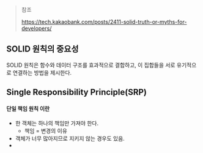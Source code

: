 > 참조
> 
> https://tech.kakaobank.com/posts/2411-solid-truth-or-myths-for-developers/

## SOLID 원칙의 중요성 

SOLID 원칙은 함수와 데이터 구조를 효과적으로 결합하고, 이 집합들을 서로 유기적으로 연결하는 방법을 제시한다. 


## Single Responsibility Principle(SRP)

#### 단일 책임 원칙 이란

- 한 객체는 하나의 책임만 가져야 한다.
	- 책임 = 변경의 이유
- 객체가 너무 많아지므로 지키지 않는 경우도 있음.
- 
